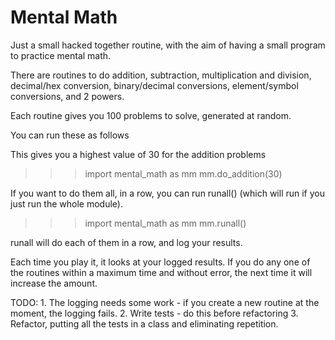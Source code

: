 # Mental Math

Just a small hacked together routine, with the aim
of having a small program to practice mental math.

There are routines to do addition, subtraction, multiplication
and division, decimal/hex conversion, binary/decimal conversions,
element/symbol conversions, and 2 powers.

Each routine gives you 100 problems to solve, generated
at random.

You can run these as follows

This gives you a highest value of 30 for the addition problems
>>> import mental_math as mm
>>> mm.do_addition(30)

If you want to do them all, in a row, you can run
runall() (which will run if you just run the whole module).

>>> import mental_math as mm
>>> mm.runall()

runall will do each of them in a row, and log your results.

Each time you play it, it looks at your logged results.  If you
do any one of the routines within a maximum time and without
error, the next time it will increase the amount.

TODO:
    1. The logging needs some work - if you create a new routine
    at the moment, the logging fails.
    2. Write tests - do this before refactoring
    3. Refactor, putting all the tests in a class and eliminating
    repetition.
